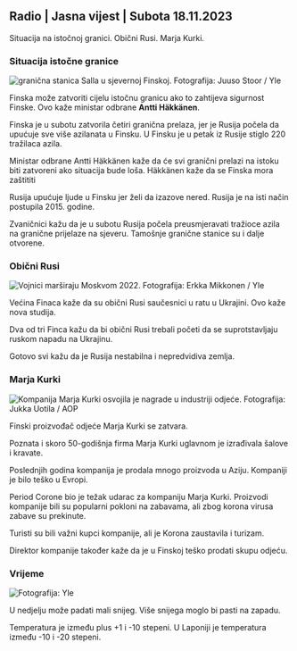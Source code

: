 ## Radio \| Jasna vijest \| Subota 18.11.2023

Situacija na istočnoj granici. Obični Rusi. Marja Kurki.

### Situacija istočne granice

![granična stanica Salla u sjevernoj Finskoj. Fotografija: Juuso Stoor / Yle](https://images.cdn.yle.fi/image/upload/c_crop,h_3033,w_5392,x_0,y_144/ar_1.7777777777777777,c_fill,g_faces,h_1270,h_1270.q_auto:eco/f_auto/fl_lossy/v1700230392/39-1202451655773834805e)

Finska može zatvoriti cijelu istočnu granicu ako to zahtijeva sigurnost Finske. Ovo kaže ministar odbrane **Antti Häkkänen**.

Finska je u subotu zatvorila četiri granična prelaza, jer je Rusija počela da upućuje sve više azilanata u Finsku. U Finsku je u petak iz Rusije stiglo 220 tražilaca azila.

Ministar odbrane Antti Häkkänen kaže da će svi granični prelazi na istoku biti zatvoreni ako situacija bude loša. Häkkänen kaže da se Finska mora zaštititi

Rusija upućuje ljude u Finsku jer želi da izazove nered. Rusija je na isti način postupila 2015. godine.

Zvaničnici kažu da je u subotu Rusija počela preusmjeravati tražioce azila na granične prijelaze na sjeveru. Tamošnje granične stanice su i dalje otvorene.

### Obični Rusi

![Vojnici marširaju Moskvom 2022. Fotografija: Erkka Mikkonen / Yle](https://images.cdn.yle.fi/image/upload/c_crop,h_2250,w_4000,x_0,y_620/ar_1.7777777777777777777777777,h_675,w_1200/dpr_1.0/q_auto:eco/f_auto/fl_lossy/v1652081791/39-9521386278c4035763b)

Većina Finaca kaže da su obični Rusi saučesnici u ratu u Ukrajini. Ovo kaže nova studija.

Dva od tri Finca kažu da bi obični Rusi trebali početi da se suprotstavljaju ruskom napadu na Ukrajinu.

Gotovo svi kažu da je Rusija nestabilna i nepredvidiva zemlja.

### Marja Kurki

![Kompanija Marja Kurki osvojila je nagrade u industriji odjeće. Fotografija: Jukka Uotila / AOP](https://images.cdn.yle.fi/image/upload/c_crop,h_2089,w_3715,x_1,y_0/ar_1.7777777777777777,c_fill,g_faces,h_1270,h_1270q_auto:eco/f_auto/fl_lossy/v1700215518/39-120216565573a69289c3)

Finski proizvođač odjeće Marja Kurki se zatvara.

Poznata i skoro 50-godišnja firma Marja Kurki uglavnom je izrađivala šalove i kravate.

Poslednjih godina kompanija je prodala mnogo proizvoda u Aziju. Kompaniji je bilo teško u Evropi.

Period Corone bio je težak udarac za kompaniju Marja Kurki. Proizvodi kompanije bili su popularni pokloni na zabavama, ali zbog korona virusa zabave su prekinute.

Turisti su bili važni kupci kompanije, ali je Korona zaustavila i turizam.

Direktor kompanije također kaže da je u Finskoj teško prodati skupu odjeću.

### Vrijeme

![ Fotografija: Yle](https://images.cdn.yle.fi/image/upload/c_crop,h_1080,w_1919,x_0,y_0/ar_1.7777777777777777,c_fill,g_faces,h_675,w_pr_12:eco/f_auto/fl_lossy/v1700323494/39-12028456558e083321cf)

U nedjelju može padati mali snijeg. Više snijega moglo bi pasti na zapadu.

Temperatura je između plus +1 i -10 stepeni. U Laponiji je temperatura između -10 i -20 stepeni.